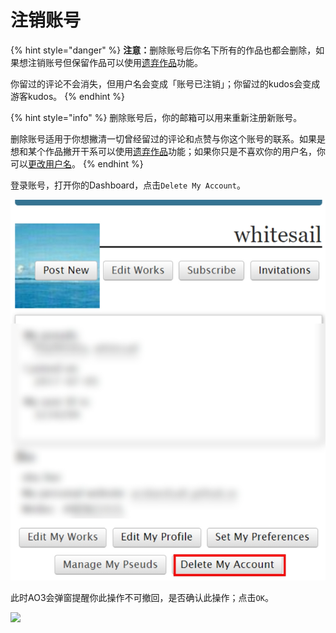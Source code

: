 # 注销账号

{% hint style="danger" %}
**注意：**&#x5220;除账号后你名下所有的作品也都会删除，如果想注销账号但保留作品可以使用[遗弃作品](../chuang-zuo-zhe-zhi-nan/fa-bu-bai-ke/yi-qi-zuo-pin-orphan-work.md)功能。

你留过的评论不会消失，但用户名会变成「账号已注销」；你留过的kudos会变成游客kudos。
{% endhint %}

{% hint style="info" %}
删除账号后，你的邮箱可以用来重新注册新账号。

删除账号适用于你想撇清一切曾经留过的评论和点赞与你这个账号的联系。如果是想和某个作品撇开干系可以使用[遗弃作品](../chuang-zuo-zhe-zhi-nan/fa-bu-bai-ke/yi-qi-zuo-pin-orphan-work.md)功能；如果你只是不喜欢你的用户名，你可以[更改用户名](geng-gai-yong-hu-ming-user-name.md)。
{% endhint %}

登录账号，打开你的Dashboard，点击`Delete My Account`。

![](../.gitbook/assets/MTXX_MH20230317_165310996.jpg)

此时AO3会弹窗提醒你此操作不可撤回，是否确认此操作；点击`OK`。

![](../.gitbook/assets/XUDTER}$SOWZMKNYP`\)CE_6.png)
